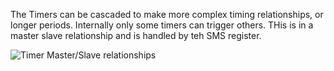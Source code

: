 The Timers can be cascaded to make more complex timing relationships, or longer periods.
Internally only some timers can trigger others. THis is in a master slave relationship and is handled by teh SMS register.

![Timer Master/Slave relationships](http://i59.tinypic.com/2ptpab5.jpg)

